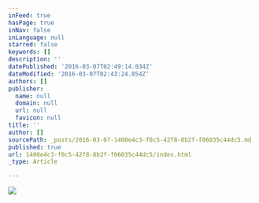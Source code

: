 ```yaml
---
inFeed: true
hasPage: true
inNav: false
inLanguage: null
starred: false
keywords: []
description: ''
datePublished: '2016-03-07T02:49:14.034Z'
dateModified: '2016-03-07T02:43:24.854Z'
authors: []
publisher:
  name: null
  domain: null
  url: null
  favicon: null
title: ''
author: []
sourcePath: _posts/2016-03-07-1400e4c3-f0c5-42f8-8b2f-f06035c44dc5.md
published: true
url: 1400e4c3-f0c5-42f8-8b2f-f06035c44dc5/index.html
_type: Article

---
```

![](https://the-grid-user-content.s3-us-west-2.amazonaws.com/6cfc1920-8a11-4cc3-aff3-12e7c9d44288.jpg)